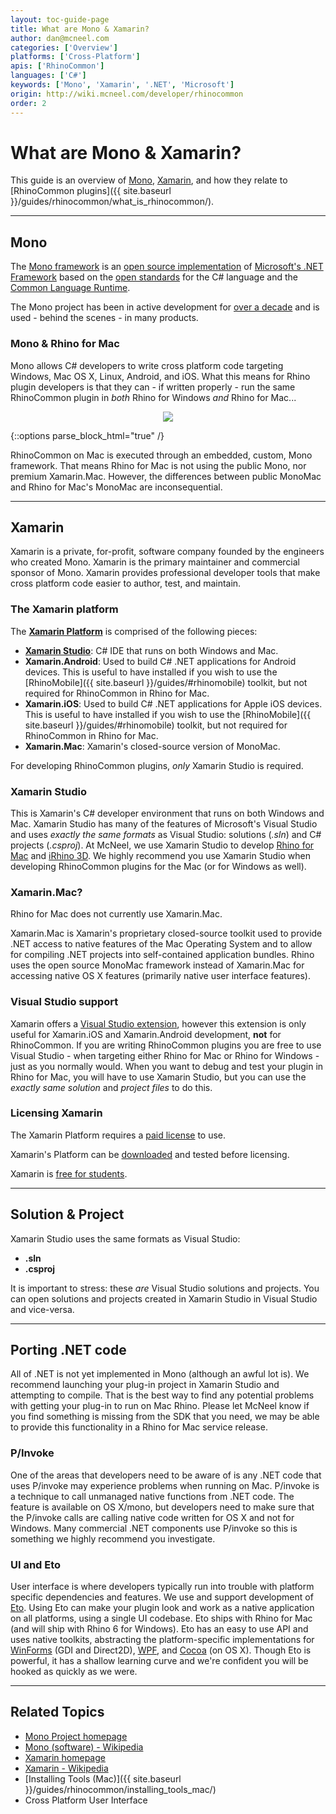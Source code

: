 ```yaml
---
layout: toc-guide-page
title: What are Mono & Xamarin?
author: dan@mcneel.com
categories: ['Overview']
platforms: ['Cross-Platform']
apis: ['RhinoCommon']
languages: ['C#']
keywords: ['Mono', 'Xamarin', '.NET', 'Microsoft']
origin: http://wiki.mcneel.com/developer/rhinocommon
order: 2
---
```


# What are Mono & Xamarin?

This guide is an overview of [Mono](http://www.mono-project.com/), [Xamarin](http://www.xamarin.com), and how they relate to [RhinoCommon plugins]({{ site.baseurl }}/guides/rhinocommon/what_is_rhinocommon/).

---

## Mono

The [Mono framework](http://www.mono-project.com/) is an [open source implementation](https://github.com/mono/mono) of [Microsoft's .NET Framework](http://www.microsoft.com/net) based on the [open standards](http://www.mono-project.com/docs/about-mono/languages/ecma/) for the C# language and the [Common Language Runtime](http://www.mono-project.com/docs/advanced/runtime/).

The Mono project has been in active development for [over a decade](https://en.wikipedia.org/wiki/Mono_(software)#History) and is used - behind the scenes - in many products.

### Mono & Rhino for Mac

Mono allows C# developers to write cross platform code targeting Windows, Mac OS X, Linux, Android, and iOS.  What this means for Rhino plugin developers is that they can - if written properly - run the same RhinoCommon plugin in *both* Rhino for Windows *and* Rhino for Mac...

<div align="center">
  <img src="{{ site.baseurl }}/images/rhino_mono_one_binary_two_platforms.png">
</div>

{::options parse_block_html="true" /}

RhinoCommon on Mac is executed through an embedded, custom, Mono framework.  That means Rhino for Mac is not using the public Mono, nor premium Xamarin.Mac.  However, the differences between public MonoMac and Rhino for Mac's MonoMac are inconsequential.

---

## Xamarin

Xamarin is a private, for-profit, software company founded by the engineers who created Mono.  Xamarin is the primary maintainer and commercial sponsor of Mono.  Xamarin provides professional developer tools that make cross platform code easier to author, test, and maintain.

### The Xamarin platform

The **[Xamarin Platform](http://xamarin.com/platform)** is comprised of the following pieces:

- **[Xamarin Studio](http://xamarin.com/studio)**: C# IDE that runs on both Windows and Mac.
- **Xamarin.Android**: Used to build C# .NET applications for Android devices.  This is useful to have installed if you wish to use the [RhinoMobile]({{ site.baseurl }}/guides/#rhinomobile) toolkit, but not required for RhinoCommon in Rhino for Mac.
- **Xamarin.iOS**: Used to build C# .NET applications for Apple iOS devices.  This is useful to have installed if you wish to use the [RhinoMobile]({{ site.baseurl }}/guides/#rhinomobile) toolkit, but not required for RhinoCommon in Rhino for Mac.
- **Xamarin.Mac**: Xamarin's closed-source version of MonoMac.

For developing RhinoCommon plugins, *only* Xamarin Studio is required.

### Xamarin Studio

This is Xamarin's C# developer environment that runs on both Windows and Mac.  Xamarin Studio has many of the features of Microsoft's Visual Studio and uses *exactly the same formats* as Visual Studio: solutions (*.sln*) and C# projects (*.csproj*).  At McNeel, we use Xamarin Studio to develop [Rhino for Mac](http://www.rhino3d.com/mac) and [iRhino 3D](https://www.rhino3d.com/ios).  We highly recommend you use Xamarin Studio when developing RhinoCommon plugins for the Mac (or for Windows as well).

### Xamarin.Mac?

Rhino for Mac does not currently use Xamarin.Mac.

Xamarin.Mac is Xamarin's proprietary closed-source toolkit used to provide .NET access to native features of the Mac Operating System and to allow for compiling .NET projects into self-contained application bundles.  Rhino uses the open source MonoMac framework instead of Xamarin.Mac for accessing native OS X features (primarily native user interface features).

### Visual Studio support

Xamarin offers a [Visual Studio extension](http://xamarin.com/visual-studio), however this extension is only useful for Xamarin.iOS and Xamarin.Android development, **not** for RhinoCommon.  If you are writing RhinoCommon plugins you are free to use Visual Studio - when targeting either Rhino for Mac or Rhino for Windows - just as you normally would.  When you want to debug and test your plugin in Rhino for Mac, you will have to use Xamarin Studio, but you can use the *exactly same solution* and *project files* to do this.

### Licensing Xamarin

The Xamarin Platform requires a [paid license](https://store.xamarin.com/) to use.  

Xamarin's Platform can be [downloaded](https://xamarin.com/download) and tested before licensing.

Xamarin is [free for students](https://xamarin.com/student).

---

## Solution & Project

Xamarin Studio uses the same formats as Visual Studio:

- **.sln**
- **.csproj**

It is important to stress: these *are* Visual Studio solutions and projects.  You can open solutions and projects created in Xamarin Studio in Visual Studio and vice-versa.

---

## Porting .NET code

All of .NET is not yet implemented in Mono (although an awful lot is).  We recommend launching your plug-in project in Xamarin Studio and attempting to compile. That is the best way to find any potential problems with getting your plug-in to run on Mac Rhino. Please let McNeel know if you find something is missing from the SDK that you need, we may be able to provide this functionality in a Rhino for Mac service release.

### P/Invoke

One of the areas that developers need to be aware of is any .NET code that uses P/invoke may experience problems when running on Mac. P/invoke is a technique to call unmanaged native functions from .NET code.  The feature is available on OS X/mono, but developers need to make sure that the P/invoke calls are calling native code written for OS X and not for Windows.  Many commercial .NET components use P/invoke so this is something we highly recommend you investigate.

### UI and Eto

User interface is where developers typically run into trouble with platform specific dependencies and features.  We use and support development of [Eto](https://github.com/picoe/Eto).  Using Eto can make your plugin look and work as a native application on all platforms, using a single UI codebase.  Eto ships with Rhino for Mac (and will ship with Rhino 6 for Windows).  Eto has an easy to use API and uses native toolkits, abstracting the platform-specific implementations for [WinForms](https://en.wikipedia.org/wiki/Windows_Forms) (GDI and Direct2D), [WPF](https://en.wikipedia.org/wiki/Windows_Presentation_Foundation), and [Cocoa](https://en.wikipedia.org/wiki/Cocoa_(API)) (on OS X).  Though Eto is powerful, it has a shallow learning curve and we're confident you will be hooked as quickly as we were.

---

## Related Topics

- [Mono Project homepage](http://www.mono-project.com/)
- [Mono (software) - Wikipedia](http://en.wikipedia.org/wiki/Mono_(software))
- [Xamarin homepage](http://xamarin.com)
- [Xamarin - Wikipedia](https://en.wikipedia.org/wiki/Xamarin)
- [Installing Tools (Mac)]({{ site.baseurl }}/guides/rhinocommon/installing_tools_mac/)
- Cross Platform User Interface
